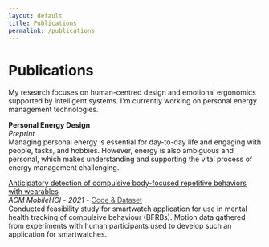 ```yaml
---
layout: default
title: Publications
permalink: /publications
---
```


# Publications

My research focuses on human-centred design and emotional ergonomics supported by intelligent systems. I'm currently working on personal energy management technologies.

**Personal Energy Design**\
*Preprint*\
Managing personal energy is essential for day-to-day life and engaging with people, tasks, and hobbies. However, energy is also ambiguous and personal, which makes understanding and supporting the vital  process of energy management challenging. 


<a href="https://dl.acm.org/doi/10.1145/3447526.3472061">Anticipatory detection of compulsive body-focused repetitive behaviors with wearables</a>\
*ACM MobileHCI* - *2021* - <a href="https://github.com/Bhorda/BFRBAnticipationDataset" style="font-weight: 300">Code & Dataset</a>\
Conducted feasibility study for smartwatch application for use in mental health tracking of compulsive behaviour (BFRBs). Motion data gathered from experiments with human participants used to develop such an application for smartwatches.


